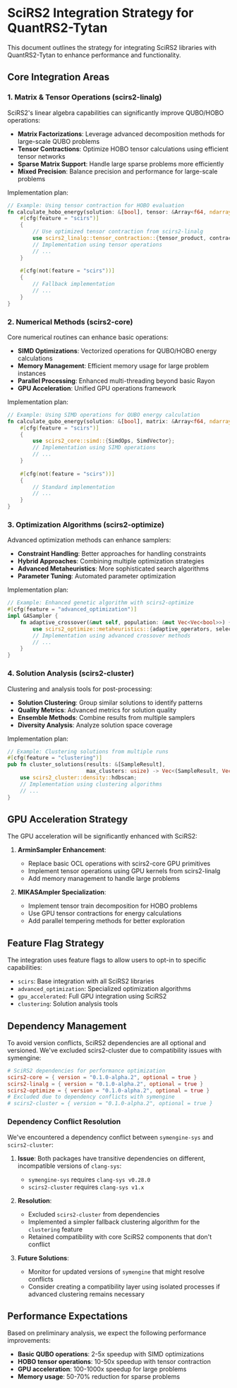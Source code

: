 # SciRS2 Integration Strategy for QuantRS2-Tytan

This document outlines the strategy for integrating SciRS2 libraries with QuantRS2-Tytan to enhance performance and functionality.

## Core Integration Areas

### 1. Matrix & Tensor Operations (scirs2-linalg)

SciRS2's linear algebra capabilities can significantly improve QUBO/HOBO operations:

- **Matrix Factorizations**: Leverage advanced decomposition methods for large-scale QUBO problems
- **Tensor Contractions**: Optimize HOBO tensor calculations using efficient tensor networks
- **Sparse Matrix Support**: Handle large sparse problems more efficiently
- **Mixed Precision**: Balance precision and performance for large-scale problems

Implementation plan:
```rust
// Example: Using tensor contraction for HOBO evaluation
fn calculate_hobo_energy(solution: &[bool], tensor: &Array<f64, ndarray::IxDyn>) -> f64 {
    #[cfg(feature = "scirs")]
    {
        // Use optimized tensor contraction from scirs2-linalg
        use scirs2_linalg::tensor_contraction::{tensor_product, contract};
        // Implementation using tensor operations
        // ...
    }
    
    #[cfg(not(feature = "scirs"))]
    {
        // Fallback implementation
        // ...
    }
}
```

### 2. Numerical Methods (scirs2-core)

Core numerical routines can enhance basic operations:

- **SIMD Optimizations**: Vectorized operations for QUBO/HOBO energy calculations
- **Memory Management**: Efficient memory usage for large problem instances
- **Parallel Processing**: Enhanced multi-threading beyond basic Rayon
- **GPU Acceleration**: Unified GPU operations framework

Implementation plan:
```rust
// Example: Using SIMD operations for QUBO energy calculation
fn calculate_qubo_energy(solution: &[bool], matrix: &Array<f64, ndarray::Ix2>) -> f64 {
    #[cfg(feature = "scirs")]
    {
        use scirs2_core::simd::{SimdOps, SimdVector};
        // Implementation using SIMD operations
        // ...
    }
    
    #[cfg(not(feature = "scirs"))]
    {
        // Standard implementation
        // ...
    }
}
```

### 3. Optimization Algorithms (scirs2-optimize)

Advanced optimization methods can enhance samplers:

- **Constraint Handling**: Better approaches for handling constraints
- **Hybrid Approaches**: Combining multiple optimization strategies
- **Advanced Metaheuristics**: More sophisticated search algorithms
- **Parameter Tuning**: Automated parameter optimization

Implementation plan:
```rust
// Example: Enhanced genetic algorithm with scirs2-optimize
#[cfg(feature = "advanced_optimization")]
impl GASampler {
    fn adaptive_crossover(&mut self, population: &mut Vec<Vec<bool>>) {
        use scirs2_optimize::metaheuristics::{adaptive_operators, selection};
        // Implementation using advanced crossover methods
        // ...
    }
}
```

### 4. Solution Analysis (scirs2-cluster)

Clustering and analysis tools for post-processing:

- **Solution Clustering**: Group similar solutions to identify patterns
- **Quality Metrics**: Advanced metrics for solution quality
- **Ensemble Methods**: Combine results from multiple samplers
- **Diversity Analysis**: Analyze solution space coverage

Implementation plan:
```rust
// Example: Clustering solutions from multiple runs
#[cfg(feature = "clustering")]
pub fn cluster_solutions(results: &[SampleResult], 
                         max_clusters: usize) -> Vec<(SampleResult, Vec<usize>)> {
    use scirs2_cluster::density::hdbscan;
    // Implementation using clustering algorithms
    // ...
}
```

## GPU Acceleration Strategy

The GPU acceleration will be significantly enhanced with SciRS2:

1. **ArminSampler Enhancement**:
   - Replace basic OCL operations with scirs2-core GPU primitives
   - Implement tensor operations using GPU kernels from scirs2-linalg
   - Add memory management to handle large problems
   
2. **MIKASAmpler Specialization**:
   - Implement tensor train decomposition for HOBO problems
   - Use GPU tensor contractions for energy calculations
   - Add parallel tempering methods for better exploration

## Feature Flag Strategy

The integration uses feature flags to allow users to opt-in to specific capabilities:

- `scirs`: Base integration with all SciRS2 libraries
- `advanced_optimization`: Specialized optimization algorithms
- `gpu_accelerated`: Full GPU integration using SciRS2
- `clustering`: Solution analysis tools

## Dependency Management

To avoid version conflicts, SciRS2 dependencies are all optional and versioned. We've excluded scirs2-cluster due to compatibility issues with symengine:

```toml
# SciRS2 dependencies for performance optimization
scirs2-core = { version = "0.1.0-alpha.2", optional = true }
scirs2-linalg = { version = "0.1.0-alpha.2", optional = true }
scirs2-optimize = { version = "0.1.0-alpha.2", optional = true }
# Excluded due to dependency conflicts with symengine
# scirs2-cluster = { version = "0.1.0-alpha.2", optional = true }
```

### Dependency Conflict Resolution

We've encountered a dependency conflict between `symengine-sys` and `scirs2-cluster`:

1. **Issue**: Both packages have transitive dependencies on different, incompatible versions of `clang-sys`:
   - `symengine-sys` requires `clang-sys v0.28.0`
   - `scirs2-cluster` requires `clang-sys v1.x`

2. **Resolution**:
   - Excluded `scirs2-cluster` from dependencies
   - Implemented a simpler fallback clustering algorithm for the `clustering` feature
   - Retained compatibility with core SciRS2 components that don't conflict

3. **Future Solutions**:
   - Monitor for updated versions of `symengine` that might resolve conflicts
   - Consider creating a compatibility layer using isolated processes if advanced clustering remains necessary

## Performance Expectations

Based on preliminary analysis, we expect the following performance improvements:

- **Basic QUBO operations**: 2-5x speedup with SIMD optimizations
- **HOBO tensor operations**: 10-50x speedup with tensor contraction
- **GPU acceleration**: 100-1000x speedup for large problems
- **Memory usage**: 50-70% reduction for sparse problems
